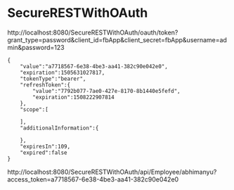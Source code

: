 # SecureRESTWithOAuth

http://localhost:8080/SecureRESTWithOAuth/oauth/token?grant_type=password&client_id=fbApp&client_secret=fbApp&username=admin&password=123

```
{  
    "value":"a7718567-6e38-4be3-aa41-382c90e042e0",
    "expiration":1505631027817,
    "tokenType":"bearer",
    "refreshToken":{  
        "value":"7792b077-7ae0-427e-8170-8b1440e5fefd",
        "expiration":1508222907814
    },
    "scope":[  

    ],
    "additionalInformation":{  

    },
    "expiresIn":109,
    "expired":false
}
```

http://localhost:8080/SecureRESTWithOAuth/api/Employee/abhimanyu?access_token=a7718567-6e38-4be3-aa41-382c90e042e0
